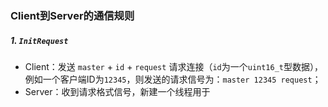 ### Client到Server的通信规则

##### 1. `InitRequest`

*   Client：发送 `master` + `id` + `request` 请求连接（`id`为一个`uint16_t`型数据），例如一个客户端ID为`12345`，则发送的请求信号为：`master 12345 request`；
*   Server：收到请求格式信号，新建一个线程用于